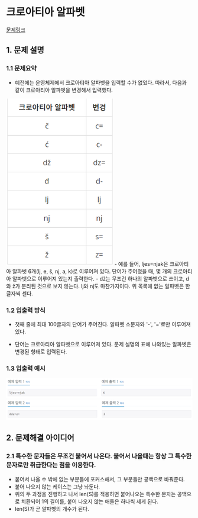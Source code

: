 # 크로아티아 알파벳
[문제링크](https://www.acmicpc.net/problem/2941)

## 1. 문제 설명

### 1.1 문제요약
- 예전에는 운영체제에서 크로아티아 알파벳을 입력할 수가 없었다. 따라서, 다음과 같이 크로아티아 알파벳을 변경해서 입력했다.
<img src='표.jpg'>
- 예를 들어, ljes=njak은 크로아티아 알파벳 6개(lj, e, š, nj, a, k)로 이루어져 있다. 단어가 주어졌을 때, 몇 개의 크로아티아 알파벳으로 이루어져 있는지 출력한다.
- dž는 무조건 하나의 알파벳으로 쓰이고, d와 ž가 분리된 것으로 보지 않는다. lj와 nj도 마찬가지이다. 위 목록에 없는 알파벳은 한 글자씩 센다.

### 1.2 입출력 방식 
- 첫째 줄에 최대 100글자의 단어가 주어진다. 알파벳 소문자와 '-', '='로만 이루어져 있다.

- 단어는 크로아티아 알파벳으로 이루어져 있다. 문제 설명의 표에 나와있는 알파벳은 변경된 형태로 입력된다.
### 1.3 입출력 예시
<img src='입출력예시1.jpg'>
<img src='입출력예시2.jpg'>


## 2. 문제해결 아이디어

### 2.1 특수한 문자들은 무조건 붙어서 나온다. 붙어서 나올때는 항상 그 특수한 문자로만 취급한다는 점을 이용한다.
- 붙어서 나올 수 밖에 없는 부분들에 포커스해서, 그 부분들만 공백으로 바꿔준다.
- 붙어 나오지 않는 케이스는 그냥 놔둔다.
- 위의 두 과정을 진행하고 나서 len(S)를 적용하면 붙어나오는 특수한 문자는 공백으로 치환되어 1의 길이를, 붙어 나오지 않는 애들은 하나씩 세게 된다.
- len(S)가 곧 알파벳의 개수가 된다.